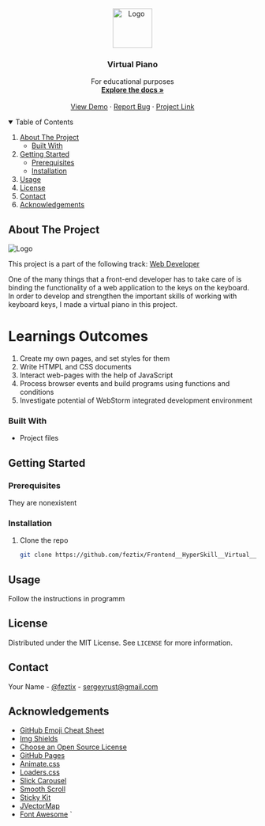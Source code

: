 <!-- PROJECT LOGO -->
<br />
<p align="center">
  <a href="https://github.com/othneildrew/Best-README-Template">
    <img src="https://i.ibb.co/Wym2dQ7/7.jpg" alt="Logo" width="80" height="80">
  </a>

  <h3 align="center">Virtual Piano</h3>

  <p align="center">
    For educational purposes
    <br />
    <a href="https://github.com/feztix/Frontend__HyperSkill__Virtual__Piano"><strong>Explore the docs »</strong></a>
    <br />
    <br />
    <a href="https://github.com/feztix/Frontend__HyperSkill__Virtual__Piano">View Demo</a>
    ·
    <a href="https://github.com/feztix/Frontend__HyperSkill__Virtual__Piano/issues">Report Bug</a>
    ·
    <a href="https://hyperskill.org/projects/101?track=2">Project Link</a>
  </p>
</p>



<!-- TABLE OF CONTENTS -->
<details open="open">
  <summary>Table of Contents</summary>
  <ol>
    <li>
      <a href="#about-the-project">About The Project</a>
      <ul>
        <li><a href="#built-with">Built With</a></li>
      </ul>
    </li>
    <li>
      <a href="#getting-started">Getting Started</a>
      <ul>
        <li><a href="#prerequisites">Prerequisites</a></li>
        <li><a href="#installation">Installation</a></li>
      </ul>
    </li>
    <li><a href="#usage">Usage</a></li>
    <li><a href="#license">License</a></li>
    <li><a href="#contact">Contact</a></li>
    <li><a href="#acknowledgements">Acknowledgements</a></li>
  </ol>
</details>



<!-- ABOUT THE PROJECT -->
## About The Project

<img src="https://i.ibb.co/h1fVSr2/image.png" alt="Logo">

This project is a part of the following track: <a href="https://hyperskill.org/tracks/5">Web Developer</a>

One of the many things that a front-end developer has to take care of is binding the functionality of a web application to the keys on the keyboard. In order to develop and strengthen the important skills of working with keyboard keys, I made a virtual piano in this project.

# Learnings Outcomes

1. Create my own pages, and set styles for them
2. Write HTMPL and CSS documents
3. Interact web-pages with the help of JavaScript
4. Process browser events and build programs using functions and conditions
5. Investigate potential of WebStorm integrated development environment


### Built With

* Project files



<!-- GETTING STARTED -->
## Getting Started

### Prerequisites

They are nonexistent

### Installation

1. Clone the repo
   ```sh
   git clone https://github.com/feztix/Frontend__HyperSkill__Virtual__Piano.git
   ```

<!-- USAGE EXAMPLES -->
## Usage

Follow the instructions in programm


<!-- LICENSE -->
## License

Distributed under the MIT License. See `LICENSE` for more information.


<!-- CONTACT -->
## Contact

Your Name - [@feztix](https://t.me/feztix) - sergeyrust@gmail.com




<!-- ACKNOWLEDGEMENTS -->
## Acknowledgements
* [GitHub Emoji Cheat Sheet](https://www.webpagefx.com/tools/emoji-cheat-sheet)
* [Img Shields](https://shields.io)
* [Choose an Open Source License](https://choosealicense.com)
* [GitHub Pages](https://pages.github.com)
* [Animate.css](https://daneden.github.io/animate.css)
* [Loaders.css](https://connoratherton.com/loaders)
* [Slick Carousel](https://kenwheeler.github.io/slick)
* [Smooth Scroll](https://github.com/cferdinandi/smooth-scroll)
* [Sticky Kit](http://leafo.net/sticky-kit)
* [JVectorMap](http://jvectormap.com)
* [Font Awesome](https://fontawesome.com) ` 

